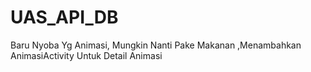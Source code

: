 # UAS_API_DB
Baru Nyoba Yg Animasi, Mungkin Nanti Pake Makanan
,Menambahkan AnimasiActivity Untuk Detail Animasi
